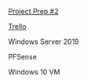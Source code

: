 [Project Prep #2](https://docs.google.com/document/d/1tnydPf77isHq8yHYiMaFy9WtIuEvoWIF11-BoGmnKIU/edit#)

[Trello](https://trello.com/b/a37qb11i/it-construct)

Windows Server 2019

PFSense

Windows 10 VM

